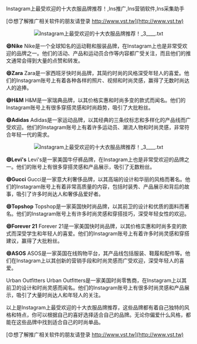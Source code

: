 Instagram上最受欢迎的十大衣服品牌推荐！,Ins推广,Ins营销软件,Ins采集助手

[😍想了解推广相关软件的朋友请登录 http://www.vst.tw](http://www.vst.tw)

 <center><img src="https://vst.tw/MP4/tuiguang/png/5.png" alt="Instagram上最受欢迎的十大衣服品牌推荐！_3____.txt"></center>

**😄Nike**
Nike是一个全球知名的运动鞋和服装品牌，在Instagram上也是非常受欢迎的品牌之一。他们的活动、产品和运动员合作等内容都广受关注，而且他们的推文通常会得到大量的点赞和转发。

**😄Zara**
Zara是一家西班牙快时尚品牌，其简约时尚的风格深受年轻人的喜爱。他们的Instagram账号上有着各种各样的照片、视频和时尚灵感，赢得了无数时尚达人的追捧。

**😄H&M**
H&M是一家瑞典品牌，以其价格实惠和时尚多变的款式而闻名。他们的Instagram账号上有很多穿搭灵感和时尚趋势，吸引了大批粉丝。

**😄Adidas**
Adidas是一家运动品牌，以其经典的三条纹标志和多样化的产品线而广受欢迎。他们的Instagram账号上有着许多运动员、潮流人物和时尚灵感，非常符合年轻一代的需求。

 <center><img src="https://vst.tw/MP4/tuiguang/png/5.png" alt="Instagram上最受欢迎的十大衣服品牌推荐！_3____.txt"></center>

**😄Levi's**
Levi's是一家美国牛仔裤品牌，在Instagram上也是非常受欢迎的品牌之一。他们的账号上有很多穿搭灵感和产品展示，吸引了无数粉丝。

**😄Gucci**
Gucci是一家意大利奢侈品牌，以其高端的设计和华丽的风格而著名。他们的Instagram账号上有着非常高质量的内容，包括时装秀、产品展示和背后的故事，吸引了许多时尚达人和奢侈品爱好者。

**😄Topshop**
Topshop是一家英国快时尚品牌，以其前卫的设计和优质的面料而著名。他们的Instagram账号上有许多时尚灵感和穿搭技巧，深受年轻女性的欢迎。

**😄Forever 21**
Forever 21是一家美国快时尚品牌，以其价格实惠和时尚多变的款式而深受学生和年轻人的喜爱。他们的Instagram账号上有着许多时尚灵感和穿搭建议，赢得了大批粉丝。

**😄ASOS**
ASOS是一家英国在线购物平台，其产品线包括服装、鞋履和配件等。他们在Instagram上以其创新的营销手段和时尚灵感而广受欢迎，深受年轻人的喜爱。

Urban Outfitters
Urban Outfitters是一家美国时尚零售商，在Instagram上以其前卫的设计和时尚灵感而闻名。他们的Instagram账号上有很多时尚灵感和产品展示，吸引了大量时尚达人和年轻人的关注。

以上是Instagram上最受欢迎的十大衣服品牌推荐，这些品牌都有着自己独特的风格和特点，你可以根据自己的喜好选择适合自己的品牌。无论你偏爱什么风格，都能在这些品牌中找到适合自己的时尚单品。

[😍想了解推广相关软件的朋友请登录 http://www.vst.tw](http://www.vst.tw)



